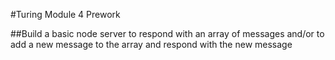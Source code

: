 #Turing Module 4 Prework

##Build a basic node server to respond with an array of messages and/or to add a new message to the array and respond with the new message